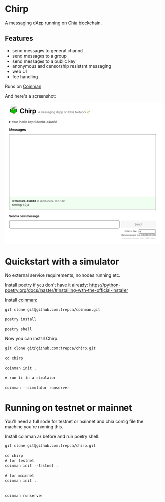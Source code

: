 # Chirp

A messaging dApp running on Chia blockchain.

## Features

- send messages to general channel
- send messages to a group 
- send messages to a public key
- anonymous and censorship resistant messaging  
- web UI
- fee handling 

Runs on [Coinman](https://github.com/trepca/coinman)


And here's a screenshot: 

![Image](/chirp.png "Chirp - messaging dApp")

# Quickstart with a simulator

No external service requirements, no nodes running etc.

Install poetry if you don't have it already: 
https://python-poetry.org/docs/master/#installing-with-the-official-installer

Install [coinman](https://github.com/trepca/coinman):

```
git clone git@github.com:trepca/coinman.git

poetry install

poetry shell

```

Now you can install Chirp.

```
git clone git@github.com:trepca/chirp.git

cd chirp

coinman init .

# run it in a simulator

coinman --simulator runserver
```

# Running on testnet or mainnet

You'll need a full node for testnet or mainnet and chia config file the machine you're running this.

Install coinman as before and run poetry shell.

```
git clone git@github.com:trepca/chirp.git

cd chirp
# for testnet
coinman init --testnet .

# for mainnet
coinman init .


coinman runserver



```
